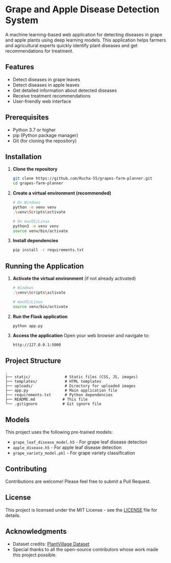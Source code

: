 # Grape and Apple Disease Detection System

A machine learning-based web application for detecting diseases in grape and apple plants using deep learning models. This application helps farmers and agricultural experts quickly identify plant diseases and get recommendations for treatment.

## Features

- Detect diseases in grape leaves
- Detect diseases in apple leaves
- Get detailed information about detected diseases
- Receive treatment recommendations
- User-friendly web interface

## Prerequisites

- Python 3.7 or higher
- pip (Python package manager)
- Git (for cloning the repository)

## Installation

1. **Clone the repository**
   ```bash
   git clone https://github.com/Rucha-55/grapes-farm-planner.git
   cd grapes-farm-planner
   ```

2. **Create a virtual environment (recommended)**
   ```bash
   # On Windows
   python -m venv venv
   .\venv\Scripts\activate
   
   # On macOS/Linux
   python3 -m venv venv
   source venv/bin/activate
   ```

3. **Install dependencies**
   ```bash
   pip install -r requirements.txt
   ```

## Running the Application

1. **Activate the virtual environment** (if not already activated)
   ```bash
   # Windows
   .\venv\Scripts\activate
   
   # macOS/Linux
   source venv/bin/activate
   ```

2. **Run the Flask application**
   ```bash
   python app.py
   ```

3. **Access the application**
   Open your web browser and navigate to:
   ```
   http://127.0.0.1:5000
   ```

## Project Structure

```
.
├── static/               # Static files (CSS, JS, images)
├── templates/            # HTML templates
├── uploads/              # Directory for uploaded images
├── app.py                # Main application file
├── requirements.txt      # Python dependencies
├── README.md            # This file
└── .gitignore           # Git ignore file
```

## Models

This project uses the following pre-trained models:
- `grape_leaf_disease_model.h5` - For grape leaf disease detection
- `apple_disease.h5` - For apple leaf disease detection
- `grape_variety_model.pkl` - For grape variety classification

## Contributing

Contributions are welcome! Please feel free to submit a Pull Request.

## License

This project is licensed under the MIT License - see the [LICENSE](LICENSE) file for details.

## Acknowledgments

- Dataset credits: [PlantVillage Dataset](https://plantvillage.psu.edu/)
- Special thanks to all the open-source contributors whose work made this project possible.
